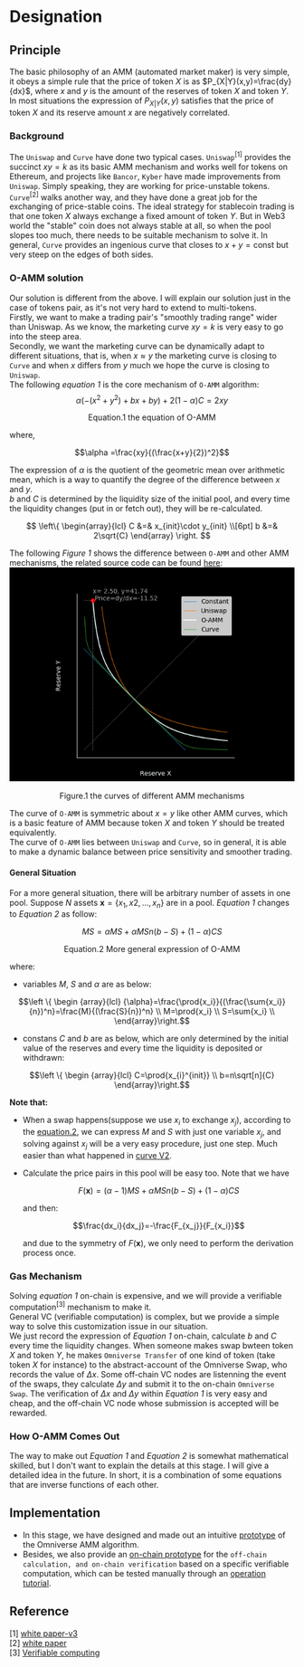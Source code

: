 # Designation
## Principle
The basic philosophy of an AMM (automated market maker) is very simple, it obeys a simple rule that the price of token $X$ is as $P_{X|Y}(x,y)=\frac{dy}{dx}$, where $x$ and $y$ is the amount of the reserves of token $X$ and token $Y$. In most situations the expression of $P_{X|Y}(x,y)$ satisfies that the price of token $X$ and its reserve amount $x$ are negatively correlated.  
### Background
The `Uniswap` and `Curve` have done two typical cases. `Uniswap`<sup>[1]</sup> provides the succinct $xy=k$ as its basic AMM mechanism and works well for tokens on Ethereum, and projects like `Bancor`, `Kyber` have made improvements from `Uniswap`. Simply speaking, they are working for price-unstable tokens.  
`Curve`<sup>[2]</sup> walks another way, and they have done a great job for the exchanging of price-stable coins. The ideal strategy for stablecoin trading is that one token $X$ always exchange a fixed amount of token $Y$. But in Web3 world the "stable" coin does not always stable at all, so when the pool slopes too much, there needs to be suitable mechanism to solve it. In general, `Curve` provides an ingenious curve that closes to $x+y=\text{const}$ but very steep on the edges of both sides.  

### O-AMM solution
Our solution is different from the above. I will explain our solution just in the case of tokens pair, as it's not very hard to extend to multi-tokens.   
Firstly, we want to make a trading pair's "smoothly trading range" wider than Uniswap. As we know, the marketing curve $xy=k$ is very easy to go into the steep area.  
Secondly, we want the marketing curve can be dynamically adapt to different situations, that is, when $x\approx y$ the marketing curve is closing to `Curve` and when $x$ differs from $y$ much we hope the curve is closing to `Uniswap`.  
The following *equation 1* is the core mechanism of `O-AMM` algorithm:  
$$\alpha(-(x^2+y^2)+bx+by)+2(1-\alpha)C=2xy$$  
<p id="equation.1" align="center">Equation.1 the equation of O-AMM</p>  
where,  

$$\alpha =\frac{xy}{(\frac{x+y}{2})^2}$$  

The expression of $\alpha$ is the quotient of the geometric mean over arithmetic mean, which is a way to quantify the degree of the difference between $x$ and $y$.  
$b$ and $C$ is determined by the liquidity size of the initial pool, and every time the liquidity changes (put in or fetch out), they will be re-calculated.  


$$
\left\{
\begin{array}{lcl}
C &=& x_{init}\cdot y_{init} \\[6pt]
b &=& 2\sqrt{C}
\end{array}
\right.
$$


The following *Figure 1* shows the difference between `O-AMM` and other AMM mechanisms, the related source code can be found [here](./constgrad.py):  
![img](./o-amm-curve.gif)  
<p align="center">Figure.1 the curves of different AMM mechanisms</p>  

The curve of `O-AMM` is symmetric about $x = y$ like other AMM curves, which is a basic feature of AMM because token $X$ and token $Y$ should be treated equivalently.  
The curve of `O-AMM` lies between `Uniswap` and `Curve`, so in general, it is able to make a dynamic balance between price sensitivity and smoother trading.  

#### General Situation
For a more general situation, there will be arbitrary number of assets in one pool. Suppose $N$ assets $\mathbf{x}=\{x_1,x2,...,x_n\}$ are in a pool. *Equation 1* changes to *Equation 2* as follow:  

$$MS={\alpha}MS+{\alpha}MSn(b-S)+(1-{\alpha})CS$$   
<p id="equation.2" align="center">Equation.2 More general expression of O-AMM</p> 

where:  
* variables $M$, $S$ and $\alpha$ are as below:  

$$\left \{ \begin {array}{lcl}
{\alpha}=\frac{\prod{x_i}}{(\frac{\sum{x_i}}{n})^n}=\frac{M}{(\frac{S}{n})^n} \\  
M=\prod{x_i} \\  
S=\sum{x_i} \\  
\end{array}\right.$$

* constans $C$ and $b$ are as below, which are only determined by the initial value of the reserves and every time the liquidity is deposited or withdrawn:  

$$\left \{ \begin {array}{lcl}
C=\prod{x_{i}^{init}} \\ 
b=n\sqrt[n]{C} 
\end{array}\right.$$

**Note that:**  
* When a swap happens(suppose we use $x_i$ to exchange $x_j$), according to the [equation.2](#equation.2), we can express $M$ and $S$ with just one variable $x_j$, and solving against $x_j$ will be a very easy procedure, just one step. Much easier than what happened in [curve V2](https://classic.curve.fi/files/crypto-pools-paper.pdf).  
* Calculate the price pairs in this pool will be easy too. Note that we have  

    $$F(\mathbf{x})=({\alpha}-1)MS+{\alpha}MSn(b-S)+(1-{\alpha})CS$$  

    and then:  

    $$\frac{dx_i}{dx_j}=-\frac{F_{x_j}}{F_{x_i}}$$  

    and due to the symmetry of $F(\mathbf{x})$, we only need to perform the derivation process once.  

### Gas Mechanism
Solving *equation 1* on-chain is expensive, and we will provide a verifiable computation<sup>[3]</sup> mechanism to make it.  
General VC (verifiable computation) is complex, but we provide a simple way to solve this customization issue in our situation.    
We just record the expression of *Equation 1* on-chain, calculate $b$ and $C$ every time the liquidity changes. When someone makes swap bwteen token $X$ and token $Y$, he makes `Omniverse Transfer` of one kind of token (take token $X$ for instance) to the abstract-account of the Omniverse Swap, who records the value of $\Delta{x}$. Some off-chain VC nodes are listenning the event of the swaps, they calculate $\Delta{y}$ and submit it to the on-chain `Omniverse Swap`. The verification of $\Delta{x}$ and $\Delta{y}$ within *Equation 1* is very easy and cheap, and the off-chain VC node whose submission is accepted will be rewarded.  

### How O-AMM Comes Out
The way to make out *Equation 1* and *Equation 2* is somewhat mathematical skilled, but I don't want to explain the details at this stage. I will give a detailed idea in the future. In short, it is a combination of some equations that are inverse functions of each other.  

## Implementation
* In this stage, we have designed and made out an intuitive [prototype](./solving.py) of the Omniverse AMM algorithm.  
* Besides, we also provide an [on-chain prototype](https://github.com/xiyu1984/O-AMM-ParaSim) for the `off-chain calculation, and on-chain verification` based on a specific verifiable computation, which can be tested manually through an [operation tutorial](https://github.com/xiyu1984/O-AMM-ParaSim/tree/main/off-chain-calc).

## Reference
[1] [white paper-v3](https://uniswap.org/whitepaper-v3.pdf)   
[2] [white paper](https://classic.curve.fi/files/stableswap-paper.pdf)  
[3] [Verifiable computing](https://en.wikipedia.org/wiki/Verifiable_computing)
